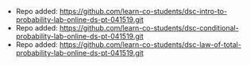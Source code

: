
- Repo added: https://github.com/learn-co-students/dsc-intro-to-probability-lab-online-ds-pt-041519.git
- Repo added: https://github.com/learn-co-students/dsc-conditional-probability-lab-online-ds-pt-041519.git
- Repo added: https://github.com/learn-co-students/dsc-law-of-total-probability-lab-online-ds-pt-041519.git